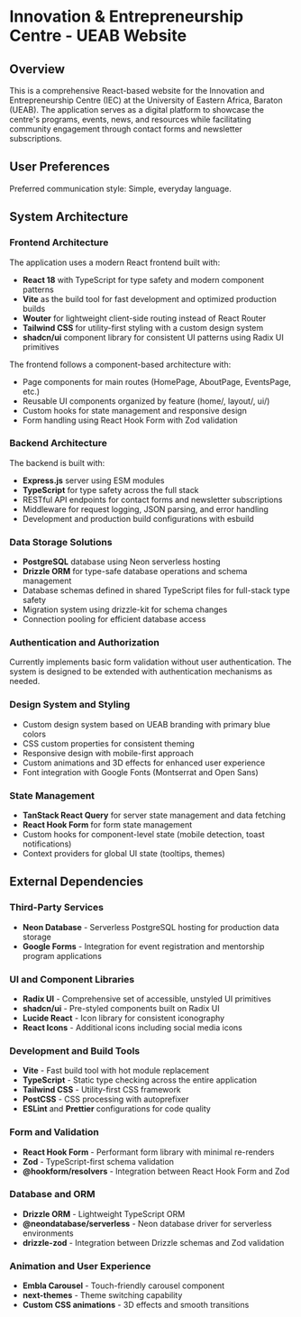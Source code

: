 # Innovation & Entrepreneurship Centre - UEAB Website

## Overview
This is a comprehensive React-based website for the Innovation and Entrepreneurship Centre (IEC) at the University of Eastern Africa, Baraton (UEAB). The application serves as a digital platform to showcase the centre's programs, events, news, and resources while facilitating community engagement through contact forms and newsletter subscriptions.

## User Preferences
Preferred communication style: Simple, everyday language.

## System Architecture

### Frontend Architecture
The application uses a modern React frontend built with:
- **React 18** with TypeScript for type safety and modern component patterns
- **Vite** as the build tool for fast development and optimized production builds
- **Wouter** for lightweight client-side routing instead of React Router
- **Tailwind CSS** for utility-first styling with a custom design system
- **shadcn/ui** component library for consistent UI patterns using Radix UI primitives

The frontend follows a component-based architecture with:
- Page components for main routes (HomePage, AboutPage, EventsPage, etc.)
- Reusable UI components organized by feature (home/, layout/, ui/)
- Custom hooks for state management and responsive design
- Form handling using React Hook Form with Zod validation

### Backend Architecture
The backend is built with:
- **Express.js** server using ESM modules
- **TypeScript** for type safety across the full stack
- RESTful API endpoints for contact forms and newsletter subscriptions
- Middleware for request logging, JSON parsing, and error handling
- Development and production build configurations with esbuild

### Data Storage Solutions
- **PostgreSQL** database using Neon serverless hosting
- **Drizzle ORM** for type-safe database operations and schema management
- Database schemas defined in shared TypeScript files for full-stack type safety
- Migration system using drizzle-kit for schema changes
- Connection pooling for efficient database access

### Authentication and Authorization
Currently implements basic form validation without user authentication. The system is designed to be extended with authentication mechanisms as needed.

### Design System and Styling
- Custom design system based on UEAB branding with primary blue colors
- CSS custom properties for consistent theming
- Responsive design with mobile-first approach
- Custom animations and 3D effects for enhanced user experience
- Font integration with Google Fonts (Montserrat and Open Sans)

### State Management
- **TanStack React Query** for server state management and data fetching
- **React Hook Form** for form state management
- Custom hooks for component-level state (mobile detection, toast notifications)
- Context providers for global UI state (tooltips, themes)

## External Dependencies

### Third-Party Services
- **Neon Database** - Serverless PostgreSQL hosting for production data storage
- **Google Forms** - Integration for event registration and mentorship program applications

### UI and Component Libraries
- **Radix UI** - Comprehensive set of accessible, unstyled UI primitives
- **shadcn/ui** - Pre-styled components built on Radix UI
- **Lucide React** - Icon library for consistent iconography
- **React Icons** - Additional icons including social media icons

### Development and Build Tools
- **Vite** - Fast build tool with hot module replacement
- **TypeScript** - Static type checking across the entire application
- **Tailwind CSS** - Utility-first CSS framework
- **PostCSS** - CSS processing with autoprefixer
- **ESLint** and **Prettier** configurations for code quality

### Form and Validation
- **React Hook Form** - Performant form library with minimal re-renders
- **Zod** - TypeScript-first schema validation
- **@hookform/resolvers** - Integration between React Hook Form and Zod

### Database and ORM
- **Drizzle ORM** - Lightweight TypeScript ORM
- **@neondatabase/serverless** - Neon database driver for serverless environments
- **drizzle-zod** - Integration between Drizzle schemas and Zod validation

### Animation and User Experience
- **Embla Carousel** - Touch-friendly carousel component
- **next-themes** - Theme switching capability
- **Custom CSS animations** - 3D effects and smooth transitions